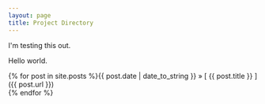 ```yaml
---
layout: page
title: Project Directory
---
```


I'm testing this out.

Hello world.

{% for post in site.posts %}{{ post.date | date_to_string }} &raquo; [ {{ post.title }} ]({{ post.url }})  
{% endfor %}